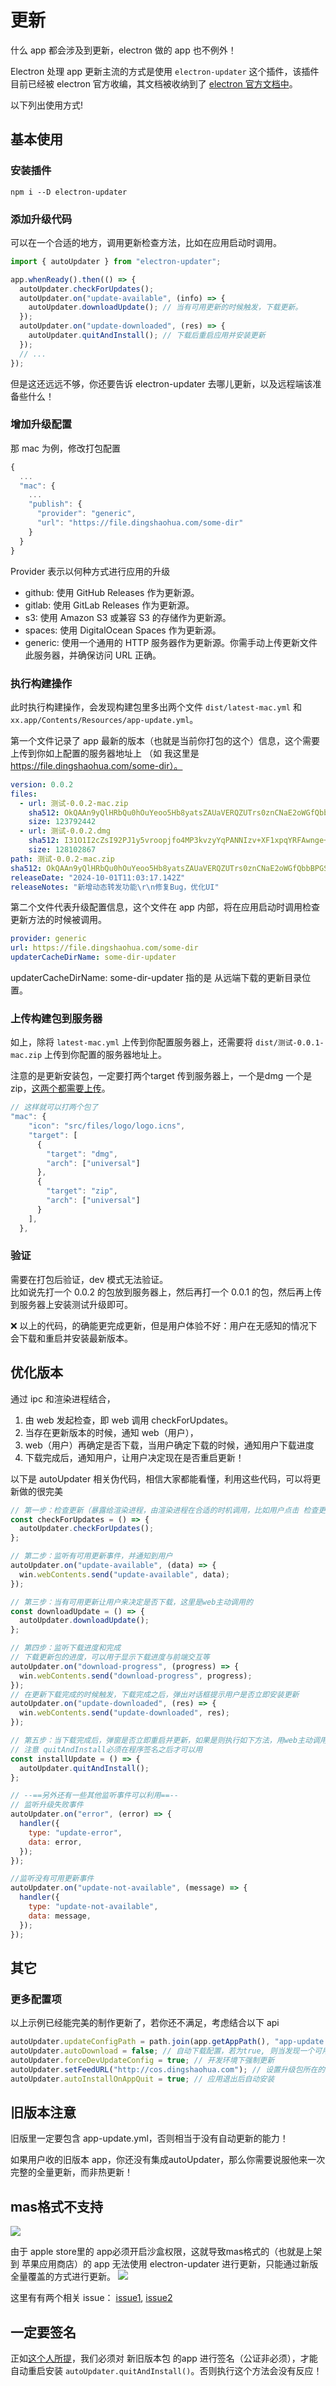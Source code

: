 # 更新

什么 app 都会涉及到更新，electron 做的 app 也不例外！

Electron 处理 app 更新主流的方式是使用 `electron-updater` 这个插件，该插件目前已经被 electron 官方收编，其文档被收纳到了 [electron 官方文档中](https://www.electron.build/auto-update)。

以下列出使用方式!

## 基本使用

### 安装插件
```shell
npm i --D electron-updater
```

### 添加升级代码

可以在一个合适的地方，调用更新检查方法，比如在应用启动时调用。

```js title="index.js"
import { autoUpdater } from "electron-updater";

app.whenReady().then(() => {
  autoUpdater.checkForUpdates();
  autoUpdater.on("update-available", (info) => {
    autoUpdater.downloadUpdate(); // 当有可用更新的时候触发，下载更新。
  });
  autoUpdater.on("update-downloaded", (res) => {
    autoUpdater.quitAndInstall(); // 下载后重启应用并安装更新
  });
  // ...
});
```

但是这还远远不够，你还要告诉 electron-updater 去哪儿更新，以及远程端该准备些什么！

### 增加升级配置

那 mac 为例，修改打包配置

```js title="electron-builder.json"
{
  ...
  "mac": {
    ...
    "publish": {
      "provider": "generic",
      "url": "https://file.dingshaohua.com/some-dir"
    }
  }
}
```

Provider 表示以何种方式进行应用的升级

- github: 使用 GitHub Releases 作为更新源。
- gitlab: 使用 GitLab Releases 作为更新源。
- s3: 使用 Amazon S3 或兼容 S3 的存储作为更新源。
- spaces: 使用 DigitalOcean Spaces 作为更新源。
- generic: 使用一个通用的 HTTP 服务器作为更新源。你需手动上传更新文件此服务器，并确保访问 URL 正确。

### 执行构建操作

此时执行构建操作，会发现构建包里多出两个文件 `dist/latest-mac.yml` 和 `xx.app/Contents/Resources/app-update.yml`。

第一个文件记录了 app 最新的版本（也就是当前你打包的这个）信息，这个需要上传到你如上配置的服务器地址上 （如 我这里是 https://file.dingshaohua.com/some-dir）。


```yml title="latest-mac.yml"
version: 0.0.2
files:
  - url: 测试-0.0.2-mac.zip
    sha512: OkQAAn9yQlHRbQu0hOuYeoo5Hb8yatsZAUaVERQZUTrs0znCNaE2oWGfQbbBPGSGTkApbs+ghRHzpBgC2qW0dw==
    size: 123792442
  - url: 测试-0.0.2.dmg
    sha512: I31O1I2cZsI92PJ1y5vroopjfo4MP3kvzyYqPANNIzv+XF1xpqYRFAwnge+ydSY0YeKXok5JIUeo2thKX9EgJw==
    size: 128102867
path: 测试-0.0.2-mac.zip
sha512: OkQAAn9yQlHRbQu0hOuYeoo5Hb8yatsZAUaVERQZUTrs0znCNaE2oWGfQbbBPGSGTkApbs+ghRHzpBgC2qW0dw==
releaseDate: "2024-10-01T11:03:17.142Z"
releaseNotes: "新增动态转发功能\r\n修复Bug，优化UI"
```

第二个文件代表升级配置信息，这个文件在 app 内部，将在应用启动时调用检查更新方法的时候被调用。

```yml title="app-update.yml"
provider: generic
url: https://file.dingshaohua.com/some-dir
updaterCacheDirName: some-dir-updater

```

updaterCacheDirName: some-dir-updater 指的是 从远端下载的更新目录位置。

### 上传构建包到服务器

如上，除将 `latest-mac.yml` 上传到你配置服务器上，还需要将 `dist/测试-0.0.1-mac.zip` 上传到你配置的服务器地址上。

注意的是更新安装包，一定要打两个target 传到服务器上，一个是dmg 一个是zip，[这两个都需要上传](https://github.com/electron-userland/electron-builder/issues/6951#issuecomment-2227992474)。
```js title="electron-builder.json"
// 这样就可以打两个包了
"mac": {
    "icon": "src/files/logo/logo.icns",
    "target": [
      {
        "target": "dmg",
        "arch": ["universal"]
      },
      {
        "target": "zip",
        "arch": ["universal"]
      }
    ],
  },
```

### 验证

需要在打包后验证，dev 模式无法验证。  
比如说先打一个 0.0.2 的包放到服务器上，然后再打一个 0.0.1 的包，然后再上传到服务器上安装测试升级即可。

❌ 以上的代码，的确能更完成更新，但是用户体验不好：用户在无感知的情况下 会下载和重启并安装最新版本。

## 优化版本

通过 ipc 和渲染进程结合，

1. 由 web 发起检查，即 web 调用 checkForUpdates。
2. 当存在更新版本的时候，通知 web（用户），
3. web（用户）再确定是否下载，当用户确定下载的时候，通知用户下载进度
4. 下载完成后，通知用户，让用户决定现在是否重启更新！

以下是 autoUpdater 相关伪代码，相信大家都能看懂，利用这些代码，可以将更新做的很完美

```js
// 第一步：检查更新（暴露给渲染进程，由渲染进程在合适的时机调用，比如用户点击 检查更新、或者web启动的时候）
const checkForUpdates = () => {
  autoUpdater.checkForUpdates();
};

// 第二步：监听有可用更新事件，并通知到用户
autoUpdater.on("update-available", (data) => {
  win.webContents.send("update-available", data);
});

// 第三步：当有可用更新让用户来决定是否下载，这里是web主动调用的
const downloadUpdate = () => {
  autoUpdater.downloadUpdate();
};

// 第四步：监听下载进度和完成
// 下载更新包的进度，可以用于显示下载进度与前端交互等
autoUpdater.on("download-progress", (progress) => {
  win.webContents.send("download-progress", progress);
});
// 在更新下载完成的时候触发，下载完成之后，弹出对话框提示用户是否立即安装更新
autoUpdater.on("update-downloaded", (res) => {
  win.webContents.send("update-downloaded", res);
});

// 第五步：当下载完成后，弹窗是否立即重启并更新，如果是则执行如下方法，用web主动调用
// 注意 quitAndInstall必须在程序签名之后才可以用 
const installUpdate = () => {
  autoUpdater.quitAndInstall();
};

// --==另外还有一些其他监听事件可以利用==--
// 监听升级失败事件
autoUpdater.on("error", (error) => {
  handler({
    type: "update-error",
    data: error,
  });
});

//监听没有可用更新事件
autoUpdater.on("update-not-available", (message) => {
  handler({
    type: "update-not-available",
    data: message,
  });
});
```

## 其它
### 更多配置项
以上示例已经能完美的制作更新了，若你还不满足，考虑结合以下 api

```js
autoUpdater.updateConfigPath = path.join(app.getAppPath(), "app-update.yml"); // 更新配置文件地址
autoUpdater.autoDownload = false; // 自动下载配置，若为true, 则当发现一个可用更新的时候，会自动开始下载升级包
autoUpdater.forceDevUpdateConfig = true; // 开发环境下强制更新
autoUpdater.setFeedURL("http://cos.dingshaohua.com"); // 设置升级包所在的地址
autoUpdater.autoInstallOnAppQuit = true; // 应用退出后自动安装
```

## 旧版本注意
旧版里一定要包含 app-update.yml，否则相当于没有自动更新的能力！

如果用户收的旧版本 app，你还没有集成autoUpdater，那么你需要说服他来一次完整的全量更新，而非热更新！


## mas格式不支持
![](https://img.dingshaohua.com/book-fe/202412311359031.png)

由于 apple store里的 app必须开启沙盒权限，这就导致mas格式的（也就是上架到 苹果应用商店）的 app 无法使用 electron-updater 进行更新，只能通过新版全量覆盖的方式进行更新。
![](https://img.dingshaohua.com/book-fe/202412311357872.png)

这里有有两个相关 issue： [issue1](https://github.com/ElectronNET/Electron.NET/issues/840), [issue2](https://github.com/electron-userland/electron-builder/issues/4039)



## 一定要签名
正如[这个人所提](https://github.com/electron-userland/electron-builder/issues/8178#issuecomment-2089916226)，我们必须对 新旧版本包 的app 进行签名（公证非必须），才能自动重启安装 `autoUpdater.quitAndInstall()`。否则执行这个方法会没有反应！